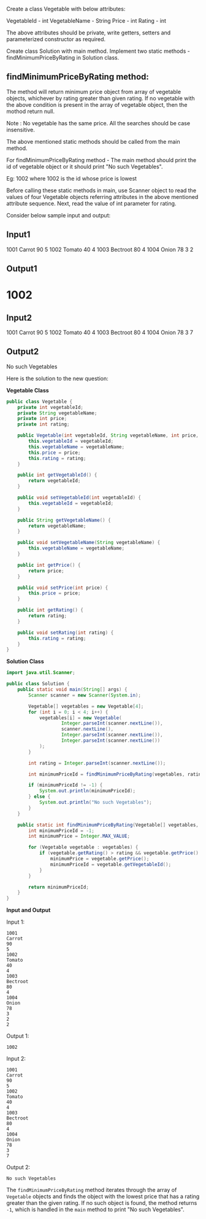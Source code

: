 Create a class Vegetable with below attributes:

VegetableId - int
VegetableName - String
Price - int
Rating - int

The above attributes should be private, write getters, setters and parameterized constructor as required.

Create class Solution with main method.
Implement two static methods - findMinimumPriceByRating in Solution class.

findMinimumPriceByRating method:
-----------------------------------------------
The method will return minimum price object from array of vegetable objects, whichever by rating greater than given rating.
If no vegetable with the above condition is present in the array of vegetable object, then the mothod return null.

Note : 
No vegetable has the same price.
All the searches should be case insensitive.

The above mentioned static methods should be called from the main method.

For findMinimumPriceByRating method - The main method should print the id of vegetable object or it should print 
"No such Vegetables".

Eg: 1002
where 1002 is the id whose price is lowest

Before calling these static methods in main, use Scanner object to read the values of four Vegetable objects referring 
attributes in the above mentioned attribute sequence.
Next, read the value of int parameter for rating.

Consider below sample input and output:

Input1
---------------------------
1001
Carrot
90
5
1002
Tomato
40
4
1003
Bectroot
80
4
1004
Onion
78
3
2

Output1
-------------------------------
1002
=====================================================================================
Input2
---------------------------
1001
Carrot
90
5
1002
Tomato
40
4
1003
Bectroot
80
4
1004
Onion
78
3
7

Output2
----------------------------
No such Vegetables

Here is the solution to the new question:

**Vegetable Class**
```java
public class Vegetable {
    private int vegetableId;
    private String vegetableName;
    private int price;
    private int rating;

    public Vegetable(int vegetableId, String vegetableName, int price, int rating) {
        this.vegetableId = vegetableId;
        this.vegetableName = vegetableName;
        this.price = price;
        this.rating = rating;
    }

    public int getVegetableId() {
        return vegetableId;
    }

    public void setVegetableId(int vegetableId) {
        this.vegetableId = vegetableId;
    }

    public String getVegetableName() {
        return vegetableName;
    }

    public void setVegetableName(String vegetableName) {
        this.vegetableName = vegetableName;
    }

    public int getPrice() {
        return price;
    }

    public void setPrice(int price) {
        this.price = price;
    }

    public int getRating() {
        return rating;
    }

    public void setRating(int rating) {
        this.rating = rating;
    }
}
```
**Solution Class**
```java
import java.util.Scanner;

public class Solution {
    public static void main(String[] args) {
        Scanner scanner = new Scanner(System.in);

        Vegetable[] vegetables = new Vegetable[4];
        for (int i = 0; i < 4; i++) {
            vegetables[i] = new Vegetable(
                    Integer.parseInt(scanner.nextLine()),
                    scanner.nextLine(),
                    Integer.parseInt(scanner.nextLine()),
                    Integer.parseInt(scanner.nextLine())
            );
        }

        int rating = Integer.parseInt(scanner.nextLine());

        int minimumPriceId = findMinimumPriceByRating(vegetables, rating);

        if (minimumPriceId != -1) {
            System.out.println(minimumPriceId);
        } else {
            System.out.println("No such Vegetables");
        }
    }

    public static int findMinimumPriceByRating(Vegetable[] vegetables, int rating) {
        int minimumPriceId = -1;
        int minimumPrice = Integer.MAX_VALUE;

        for (Vegetable vegetable : vegetables) {
            if (vegetable.getRating() > rating && vegetable.getPrice() < minimumPrice) {
                minimumPrice = vegetable.getPrice();
                minimumPriceId = vegetable.getVegetableId();
            }
        }

        return minimumPriceId;
    }
}
```
**Input and Output**

Input 1:
```
1001
Carrot
90
5
1002
Tomato
40
4
1003
Bectroot
80
4
1004
Onion
78
3
2
2
```
Output 1:
```
1002
```
Input 2:
```
1001
Carrot
90
5
1002
Tomato
40
4
1003
Bectroot
80
4
1004
Onion
78
3
7
```
Output 2:
```
No such Vegetables
```
The `findMinimumPriceByRating` method iterates through the array of `Vegetable` objects and finds the object with the lowest price that has a rating greater than the given rating. If no such object is found, the method returns `-1`, which is handled in the `main` method to print "No such Vegetables".
